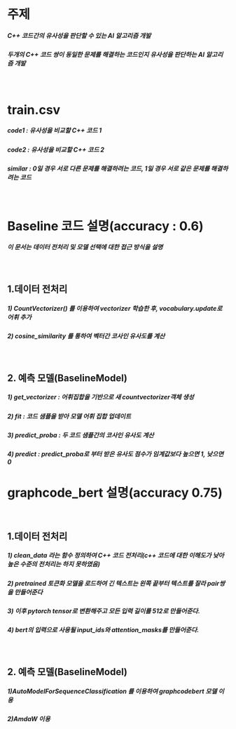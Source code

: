 # 주제
##### C++ 코드간의 유사성을 판단할 수 있는 AI 알고리즘 개발
##### 두개의 C++ 코드 쌍이 동일한 문제를 해결하는 코드인지 유사성을 판단하는 AI 알고리즘 개발
<br>

# train.csv
#####  code1 : 유사성을 비교할 C++ 코드 1
#####  code2 : 유사성을 비교할 C++ 코드 2
#####  similar : 0일 경우 서로 다른 문제를 해결하려는 코드, 1일 경우 서로 같은 문제를 해결하려는 코드

<br>

# Baseline 코드 설명(accuracy : 0.6)
##### 이 문서는 데이터 전처리 및 모델 선택에 대한 접근 방식을 설명

<br>

## 1.데이터 전처리
##### 1) CountVectorizer() 를 이용하여 vectorizer 학습한 후, vocabulary.update로 어휘 추가
##### 2) cosine_similarity 를 통하여 벡터간 코사인 유사도를 계산
<br>


## 2. 예측 모델(BaselineModel)
##### 1) get_vectorizer : 어휘집합을 기반으로 새 countvectorizer객체 생성
##### 2) fit : 코드 샘플을 받아 모델 어휘 집합 업데이트
##### 3) predict_proba : 두 코드 샘플간의 코사인 유사도 계산
##### 4) predict : predict_proba로 부터 받은 유사도 점수가 임계값보다 높으면 1, 낮으면 0 





# graphcode_bert 설명(accuracy 0.75)

<br>

## 1.데이터 전처리
##### 1) clean_data 라는 함수 정의하여 C++ 코드 전처리(c++ 코드에 대한 이해도가 낮아 높은 수준의 전처리는 하지 못하였음)
##### 2) pretrained 토큰화 모델을 로드하여 긴 텍스트는 왼쪽 끝부터 텍스트를 잘라 pair쌍을 만들어준다
##### 3) 이후 pytorch tensor로 변환해주고 모든 입력 길이를 512로 만들어준다.
##### 4) bert의 입력으로 사용될 input_ids와 attention_masks를 만들어준다.

<br>

## 2. 예측 모델(BaselineModel)
##### 1)AutoModelForSequenceClassification 를 이용하여 graphcodebert 모델 이용
##### 2)AmdaW 이용


